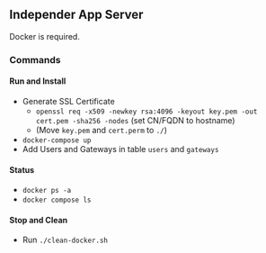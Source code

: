 ## Independer App Server

Docker is required.

### Commands

#### Run and Install

- Generate SSL Certificate
    - `openssl req -x509 -newkey rsa:4096 -keyout key.pem -out cert.pem -sha256 -nodes` (set CN/FQDN to hostname)
    - (Move `key.pem` and `cert.perm` to `./`)
- `docker-compose up`
- Add Users and Gateways in table `users` and `gateways`

#### Status

- `docker ps -a`
- `docker compose ls`

#### Stop and Clean

- Run `./clean-docker.sh`
